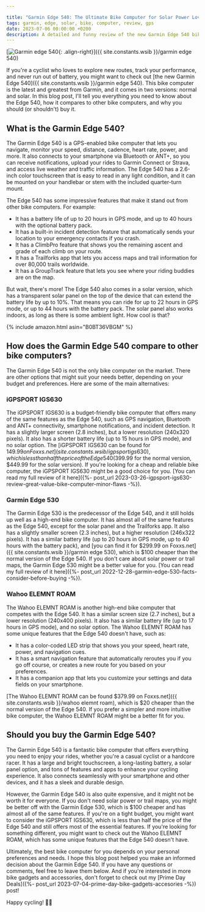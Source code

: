 ```yaml
---

title: "Garmin Edge 540: The Ultimate Bike Computer for Solar Power Lovers"
tags: garmin, edge, solar, bike, computer, review, gps
date: 2023-07-06 00:00:00 +0200
description: A detailed and funny review of the new Garmin Edge 540 bike computer, comparing the normal and solar versions, and how they stack up against other alternatives.
---
```


[![Garmin edge 540](https://i.imgur.com/aSMZ6cxm.jpg){: .align-right}]({{ site.constants.wsib }}/garmin edge 540)

If you're a cyclist who loves to explore new routes, track your performance, and never run out of battery, you might want to check out [the new Garmin Edge 540]({{ site.constants.wsib }}/garmin edge 540). This bike computer is the latest and greatest from Garmin, and it comes in two versions: normal and solar. In this blog post, I'll tell you everything you need to know about the Edge 540, how it compares to other bike computers, and why you should (or shouldn't) buy it.

## What is the Garmin Edge 540?

The Garmin Edge 540 is a GPS-enabled bike computer that lets you navigate, monitor your speed, distance, cadence, heart rate, power, and more. It also connects to your smartphone via Bluetooth or ANT+, so you can receive notifications, upload your rides to Garmin Connect or Strava, and access live weather and traffic information. The Edge 540 has a 2.6-inch color touchscreen that is easy to read in any light condition, and it can be mounted on your handlebar or stem with the included quarter-turn mount.

The Edge 540 has some impressive features that make it stand out from other bike computers. For example:

- It has a battery life of up to 20 hours in GPS mode, and up to 40 hours with the optional battery pack.
- It has a built-in incident detection feature that automatically sends your location to your emergency contacts if you crash.
- It has a ClimbPro feature that shows you the remaining ascent and grade of each climb on your route.
- It has a Trailforks app that lets you access maps and trail information for over 80,000 trails worldwide.
- It has a GroupTrack feature that lets you see where your riding buddies are on the map.

But wait, there's more! The Edge 540 also comes in a solar version, which has a transparent solar panel on the top of the device that can extend the battery life by up to 10%. That means you can ride for up to 22 hours in GPS mode, or up to 44 hours with the battery pack. The solar panel also works indoors, as long as there is some ambient light. How cool is that?

{% include amazon.html asin="B0BT36VBGM" %}

## How does the Garmin Edge 540 compare to other bike computers?

The Garmin Edge 540 is not the only bike computer on the market. There are other options that might suit your needs better, depending on your budget and preferences. Here are some of the main alternatives:

### iGPSPORT IGS630

The iGPSPORT IGS630 is a budget-friendly bike computer that offers many of the same features as the Edge 540, such as GPS navigation, Bluetooth and ANT+ connectivity, smartphone notifications, and incident detection. It has a slightly larger screen (2.8 inches), but a lower resolution (240x320 pixels). It also has a shorter battery life (up to 15 hours in GPS mode), and no solar option. The [iGPSPORT IGS630 can be found for $149.99 on Foxxs.net]({{ site.constants.wsib }}/igpsport igs630), which is less than half the price of the Edge 540 ($399.99 for the normal version, $449.99 for the solar version). If you're looking for a cheap and reliable bike computer, the iGPSPORT IGS630 might be a good choice for you. [You can read my full review of it here]({%- post_url 2023-03-26-igpsport-igs630-review-great-value-bike-computer-minor-flaws -%}).

### Garmin Edge 530

The Garmin Edge 530 is the predecessor of the Edge 540, and it still holds up well as a high-end bike computer. It has almost all of the same features as the Edge 540, except for the solar panel and the Trailforks app. It also has a slightly smaller screen (2.3 inches), but a higher resolution (246x322 pixels). It has a similar battery life (up to 20 hours in GPS mode, up to 40 hours with the battery pack), and [you can find it for $299.99 on Foxxs.net]({{ site.constants.wsib }}/garmin edge 530), which is $100 cheaper than the normal version of the Edge 540. If you don't care about solar power or trail maps, the Garmin Edge 530 might be a better value for you. [You can read my full review of it here]({%- post_url 2022-12-28-garmin-edge-530-facts-consider-before-buying -%}).

### Wahoo ELEMNT ROAM

The Wahoo ELEMNT ROAM is another high-end bike computer that competes with the Edge 540. It has a similar screen size (2.7 inches), but a lower resolution (240x400 pixels). It also has a similar battery life (up to 17 hours in GPS mode), and no solar option. The Wahoo ELEMNT ROAM has some unique features that the Edge 540 doesn't have, such as:

- It has a color-coded LED strip that shows you your speed, heart rate, power, and navigation cues.
- It has a smart navigation feature that automatically reroutes you if you go off course, or creates a new route for you based on your preferences.
- It has a companion app that lets you customize your settings and data fields on your smartphone.

[The Wahoo ELEMNT ROAM can be found $379.99 on Foxxs.net]({{ site.constants.wsib }}/wahoo elemnt roam), which is $20 cheaper than the normal version of the Edge 540. If you prefer a simpler and more intuitive bike computer, the Wahoo ELEMNT ROAM might be a better fit for you.

## Should you buy the Garmin Edge 540?

The Garmin Edge 540 is a fantastic bike computer that offers everything you need to enjoy your rides, whether you're a casual cyclist or a hardcore racer. It has a large and bright touchscreen, a long-lasting battery, a solar panel option, and tons of features and apps to enhance your cycling experience. It also connects seamlessly with your smartphone and other devices, and it has a sleek and durable design.

However, the Garmin Edge 540 is also quite expensive, and it might not be worth it for everyone. If you don't need solar power or trail maps, you might be better off with the Garmin Edge 530, which is $100 cheaper and has almost all of the same features. If you're on a tight budget, you might want to consider the iGPSPORT IGS630, which is less than half the price of the Edge 540 and still offers most of the essential features. If you're looking for something different, you might want to check out the Wahoo ELEMNT ROAM, which has some unique features that the Edge 540 doesn't have.

Ultimately, the best bike computer for you depends on your personal preferences and needs. I hope this blog post helped you make an informed decision about the Garmin Edge 540. If you have any questions or comments, feel free to leave them below. And if you're interested in more bike gadgets and accessories, don't forget to check out my [Prime Day Deals]({%- post_url 2023-07-04-prime-day-bike-gadgets-accesories -%}) post!

Happy cycling! 🚴‍♂️
